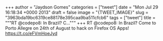 
+++
author = "Jaydson Gomes"
categories = ["tweet"]
date = "Mon Jul 29 16:18:34 +0000 2013"
draft = false
image = "{TWEET_IMAGE}"
slug = "3963bda19bc6319ce88178e395caa9ba511cfcb6"
tags = ["tweet"]
title = """RT @codepo8: In Brazil? C..."""
+++
RT @codepo8: In Brazil? Come to Porto Allegre on 24th of August to hack on Firefox OS Apps! https://t.co/eFVmHoeJyd
